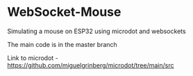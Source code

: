 # WebSocket-Mouse
Simulating a mouse on ESP32 using microdot and websockets

The main code is in the master branch

Link to microdot - https://github.com/miguelgrinberg/microdot/tree/main/src
